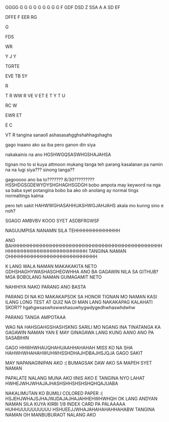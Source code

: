 
GGGG
G
G
G
G
G
G
G
G
G
F
GDF
DSD
Z
SSA
A
A
SD
EF

DFFE
F
EER
RG

G

FDS

WR

Y
J
Y

TGRTE

EVE
TB
5Y

R

T
R
WW
R
VE
V
ET
E
T
Y
T
U


RC
W

EWR
ET

E
C

VT
R
tangina sanaoll ashasasahgghshahhagshaghs

gago inaano ako sa iba pero ganon din siya

nakakainis na ano HGSHWGQSASWHGSHAJAHSA

tignan mo to si kuya attmoon mukang tanga teh parang kasalanan pa namin na na lugi siya??? sinong tanga??

gagooooo ano ba to??????? 8/30????????? HSSHDGSGDEWYDYSHGHAGHSGDGH bobo ampota may keyword na nga sa baba syet potangina
bobo ba ako oh anolang
ay normal tings normaltings kalma

pero teh sakit HAHWWGHASAHHUASHWGJAHJAHS akala mo kunng sino e noh?

SGAGO AMBVBV KOOO SYET ASDBFRGWSF

NAGUUMPISA NANAMN SILA TEHHHHHHHHHHHHHH

ANO BAHHHHHHHHHHHHHHHHHHHHHHHHHHHHHHHHHHHHHHHHHHHHHHHHHHHHHHHHHHHHHHHHHHHHHHH TANGINA NAMAN OHHHHHHHHHHHHHHHHHHHHHHHHHHH

K LANG WALA NAMAN MAKAKAKITA NETO GDHSHAGHYWASHASGHEGWHHA 
ANO BA GAGAWIN NILA SA GITHUB? MGA BOBOLANG NAMAN GUMAGAMIT NETO

NAHIHIYA NAKO PARANG ANO BASTA

PARANG DI NA KO MAKAKAPSOK SA HONOR TIGNAN MO NAMAN KASI ILANG LONG TEST AT QUIZ NA DI MAN LANG NAKAKAPAG KALAHATI SKOR?? hgahgwsaswhswwshasuwhygwdygedhwhaswhdwhw 

PARANG TANGA AMPOTAAA

WAG NA HAHSGAHGSHASHSKNG SARILI MO NGANG INA TINATANGA KA
GAGAWIN NAMAN YAN E MAY GINAGAWA LANG KUNG AANO ANO PA SASABIHIN

GAGO HHWHWHAUQHAHUAAHHAHAHAH MISS KO NA SHA 
HAHWHWHAHAHWUHWHSSHDHAJHDBAJHSJQJA GAGO
SAKIT 

MAY NAPANAGINIPAN AKO :( BUMAGSAK DAW AKO SA MAPEH SYET NAMAN

PAPALATE NALANG MUNA AKO IINIS AKO E TANGINA NYO LAHAT HWHEJWHJWHAJAJHASHSHHSHSHSHQHQAJUABA

NAKALIMUTAN KO BUMILI COLORED PAPER :( HSJEHJWHAJSJHAJWJDAJAJHAJAHHEHWHWHQH 
OK LANG ANDYAN NAMAN SILA KUYA KIRBI
1/8 INDEX CARD PA PALAAAAA HUHHUUUUUUUUUU HSHUEEJJWHAJAHAHAHAHHAHABW TANGINA NAMAN OH MANBUBURAOT NALANG AKO
